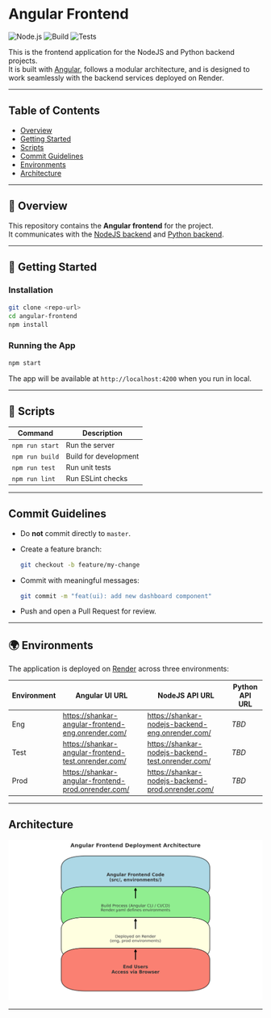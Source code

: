 # Angular Frontend

![Node.js](https://img.shields.io/badge/node-%20v20-green)
![Build](https://img.shields.io/badge/build-passing-brightgreen)
![Tests](https://img.shields.io/badge/tests-passing-brightgreen)

This is the frontend application for the NodeJS and Python backend projects.  
It is built with [Angular](https://angular.io/), follows a modular architecture, and is designed to work seamlessly with the backend services deployed on Render.

---

## Table of Contents

- [Overview](#overview)
- [Getting Started](#getting-started)
- [Scripts](#scripts)
- [Commit Guidelines](#commit-guidelines)
- [Environments](#environments)
- [Architecture](#architecture)

---

## 📌 Overview

This repository contains the **Angular frontend** for the project.  
It communicates with the [NodeJS backend](https://github.com/Shankar0919/nodejs-backend) and [Python backend](https://github.com/Shankar0919/python-backend).

---

## 🚀 Getting Started

### Installation

```bash
git clone <repo-url>
cd angular-frontend
npm install
```

### Running the App

```bash
npm start
```

The app will be available at `http://localhost:4200` when you run in local.

---

## 📜 Scripts

| Command         | Description                    |
|------------------|--------------------------------|
| `npm run start`  | Run the server                 |
| `npm run build`  | Build for development          |
| `npm run test`   | Run unit tests                 |
| `npm run lint`   | Run ESLint checks              |

---

## Commit Guidelines

- Do **not** commit directly to `master`.  
- Create a feature branch:  

  ```bash
  git checkout -b feature/my-change
  ```

- Commit with meaningful messages:  

  ```bash
  git commit -m "feat(ui): add new dashboard component"
  ```

- Push and open a Pull Request for review.  

---

## 🌍 Environments

The application is deployed on [Render](https://render.com) across three environments:

| Environment | Angular UI URL                                       | NodeJS API URL                                     | Python API URL |
|-------------|------------------------------------------------------|----------------------------------------------------|----------------|
| Eng         | <https://shankar-angular-frontend-eng.onrender.com/> | <https://shankar-nodejs-backend-eng.onrender.com/> | _TBD_          |
| Test        | <https://shankar-angular-frontend-test.onrender.com/>| <https://shankar-nodejs-backend-test.onrender.com/>| _TBD_          |
| Prod        | <https://shankar-angular-frontend-prod.onrender.com/>| <https://shankar-nodejs-backend-prod.onrender.com/>| _TBD_          |

---

## Architecture
![Architecture](./architecture.png)

---